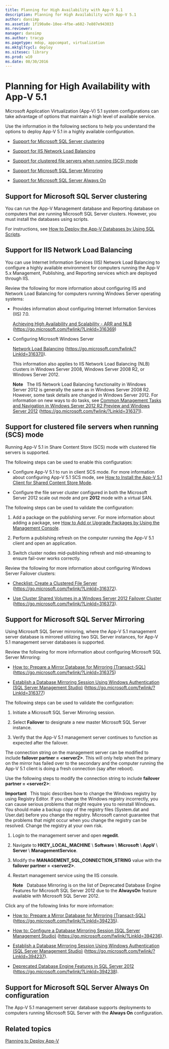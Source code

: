 ```yaml
---
title: Planning for High Availability with App-V 5.1
description: Planning for High Availability with App-V 5.1
author: dansimp
ms.assetid: 1f190a0e-10ee-4fbe-a602-7e807e943033
ms.reviewer: 
manager: dansimp
ms.author: tracyp
ms.pagetype: mdop, appcompat, virtualization
ms.mktglfcycl: deploy
ms.sitesec: library
ms.prod: w10
ms.date: 08/30/2016
---
```



# Planning for High Availability with App-V 5.1


Microsoft Application Virtualization (App-V) 5.1 system configurations can take advantage of options that maintain a high level of available service.

Use the information in the following sections to help you understand the options to deploy App-V 5.1 in a highly available configuration.

-   [Support for Microsoft SQL Server clustering](#bkmk-sqlcluster)

-   [Support for IIS Network Load Balancing](#bkmk-iisloadbal)

-   [Support for clustered file servers when running (SCS) mode](#bkmk-clusterscsmode)

-   [Support for Microsoft SQL Server Mirroring](#bkmk-sqlmirroring)

-   [Support for Microsoft SQL Server Always On](#bkmk-sqlalwayson)

## <a href="" id="bkmk-sqlcluster"></a>Support for Microsoft SQL Server clustering


You can run the App-V Management database and Reporting database on computers that are running Microsoft SQL Server clusters. However, you must install the databases using scripts.

For instructions, see [How to Deploy the App-V Databases by Using SQL Scripts](how-to-deploy-the-app-v-databases-by-using-sql-scripts51.md).

## <a href="" id="bkmk-iisloadbal"></a>Support for IIS Network Load Balancing


You can use Internet Information Services (IIS) Network Load Balancing to configure a highly available environment for computers running the App-V 5.x Management, Publishing, and Reporting services which are deployed through IIS.

Review the following for more information about configuring IIS and Network Load Balancing for computers running Windows Server operating systems:

-   Provides information about configuring Internet Information Services (IIS) 7.0.

    [Achieving High Availability and Scalability - ARR and NLB](https://go.microsoft.com/fwlink/?LinkId=316369) (https://go.microsoft.com/fwlink/?LinkId=316369)

-   Configuring Microsoft Windows Server

    [Network Load Balancing](https://go.microsoft.com/fwlink/?LinkId=316370) (https://go.microsoft.com/fwlink/?LinkId=316370).

    This information also applies to IIS Network Load Balancing (NLB) clusters in Windows Server 2008, Windows Server 2008 R2, or Windows Server 2012.

    **Note**  
    The IIS Network Load Balancing functionality in Windows Server 2012 is generally the same as in Windows Server 2008 R2. However, some task details are changed in Windows Server 2012. For information on new ways to do tasks, see [Common Management Tasks and Navigation in Windows Server 2012 R2 Preview and Windows Server 2012](https://go.microsoft.com/fwlink/?LinkId=316371) (https://go.microsoft.com/fwlink/?LinkId=316371).

     

## <a href="" id="bkmk-clusterscsmode"></a>Support for clustered file servers when running (SCS) mode


Running App-V 5.1 in Share Content Store (SCS) mode with clustered file servers is supported.

The following steps can be used to enable this configuration:

-   Configure App-V 5.1 to run in client SCS mode. For more information about configuring App-V 5.1 SCS mode, see [How to Install the App-V 5.1 Client for Shared Content Store Mode](how-to-install-the-app-v-51-client-for-shared-content-store-mode.md).

-   Configure the file server cluster configured in both the Microsoft Server 2012 scale out mode and pre **2012** mode with a virtual SAN.

The following steps can be used to validate the configuration:

1.  Add a package on the publishing server. For more information about adding a package, see [How to Add or Upgrade Packages by Using the Management Console](how-to-add-or-upgrade-packages-by-using-the-management-console-51-gb18030.md).

2.  Perform a publishing refresh on the computer running the App-V 5.1 client and open an application.

3.  Switch cluster nodes mid-publishing refresh and mid-streaming to ensure fail-over works correctly.

Review the following for more information about configuring Windows Server Failover clusters:

-   [Checklist: Create a Clustered File Server](https://go.microsoft.com/fwlink/?LinkId=316372) (https://go.microsoft.com/fwlink/?LinkId=316372).

-   [Use Cluster Shared Volumes in a Windows Server 2012 Failover Cluster](https://go.microsoft.com/fwlink/?LinkId=316373) (https://go.microsoft.com/fwlink/?LinkId=316373).

## <a href="" id="bkmk-sqlmirroring"></a>Support for Microsoft SQL Server Mirroring


Using Microsoft SQL Server mirroring, where the App-V 5.1 management server database is mirrored utilizing two SQL Server instances, for App-V 5.1 management server databases is supported.

Review the following for more information about configuring Microsoft SQL Server Mirroring:

-   [How to: Prepare a Mirror Database for Mirroring (Transact-SQL)](https://go.microsoft.com/fwlink/?LinkId=316375) (https://go.microsoft.com/fwlink/?LinkId=316375)

-   [Establish a Database Mirroring Session Using Windows Authentication (SQL Server Management Studio)](https://go.microsoft.com/fwlink/?LinkId=316377) (https://go.microsoft.com/fwlink/?LinkId=316377)

The following steps can be used to validate the configuration:

1.  Initiate a Microsoft SQL Server Mirroring session.

2.  Select **Failover** to designate a new master Microsoft SQL Server instance.

3.  Verify that the App-V 5.1 management server continues to function as expected after the failover.

The connection string on the management server can be modified to include **failover partner = &lt;server2&gt;**. This will only help when the primary on the mirror has failed over to the secondary and the computer running the App-V 5.1 client is doing a fresh connection (say after reboot).

Use the following steps to modify the connection string to include **failover partner = &lt;server2&gt;**:

**Important**  
This topic describes how to change the Windows registry by using Registry Editor. If you change the Windows registry incorrectly, you can cause serious problems that might require you to reinstall Windows. You should make a backup copy of the registry files (System.dat and User.dat) before you change the registry. Microsoft cannot guarantee that the problems that might occur when you change the registry can be resolved. Change the registry at your own risk.

 

1.  Login to the management server and open **regedit**.

2.  Navigate to **HKEY\_LOCAL\_MACHINE** \\ **Software** \\ **Microsoft** \\ **AppV** \\ **Server** \\ **ManagementService**.

3.  Modify the **MANAGEMENT\_SQL\_CONNECTION\_STRING** value with the **failover partner = &lt;server2&gt;**.

4.  Restart management service using the IIS console.

    **Note**  
    Database Mirroring is on the list of Deprecated Database Engine Features for Microsoft SQL Server 2012 due to the **AlwaysOn** feature available with Microsoft SQL Server 2012.

     

Click any of the following links for more information:

-   [How to: Prepare a Mirror Database for Mirroring (Transact-SQL)](https://go.microsoft.com/fwlink/?LinkId=394235) (https://go.microsoft.com/fwlink/?LinkId=394235).

-   [How to: Configure a Database Mirroring Session (SQL Server Management Studio)](https://go.microsoft.com/fwlink/?LinkId=394236) (https://go.microsoft.com/fwlink/?LinkId=394236).

-   [Establish a Database Mirroring Session Using Windows Authentication (SQL Server Management Studio)](https://go.microsoft.com/fwlink/?LinkId=394237) (https://go.microsoft.com/fwlink/?LinkId=394237).

-   [Deprecated Database Engine Features in SQL Server 2012](https://go.microsoft.com/fwlink/?LinkId=394238) (https://go.microsoft.com/fwlink/?LinkId=394238).

## <a href="" id="bkmk-sqlalwayson"></a>Support for Microsoft SQL Server Always On configuration


The App-V 5.1 management server database supports deployments to computers running Microsoft SQL Server with the **Always On** configuration.






## Related topics


[Planning to Deploy App-V](planning-to-deploy-app-v51.md)

 

 





